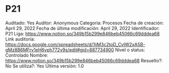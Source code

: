 # P21

Auditado: Yes
Auditor: Anonymous
Categoría: Procesos
Fecha de creación: April 29, 2022
Fecha de última modificación: April 29, 2022
Identificador: P21
Liga: https://www.notion.so/349b15b299e846beb45066c69dddea68 
Link auditoría: https://docs.google.com/spreadsheets/d/1ijM3c2toD_CvIW2xA5B-gMz8B6MFrv1eH6yph772y9s/edit#gid=887734900
Nivel o status: Controlado
Nombre: https://www.notion.so/349b15b299e846beb45066c69dddea68 
Resuelto?: No
Se utiliza?: Yes
Última versión: 1.0